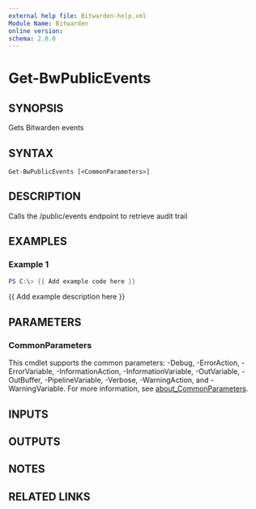 ```yaml
---
external help file: Bitwarden-help.xml
Module Name: Bitwarden
online version:
schema: 2.0.0
---
```


# Get-BwPublicEvents

## SYNOPSIS
Gets Bitwarden events

## SYNTAX

```
Get-BwPublicEvents [<CommonParameters>]
```

## DESCRIPTION
Calls the /public/events endpoint to retrieve audit trail

## EXAMPLES

### Example 1
```powershell
PS C:\> {{ Add example code here }}
```

{{ Add example description here }}

## PARAMETERS

### CommonParameters
This cmdlet supports the common parameters: -Debug, -ErrorAction, -ErrorVariable, -InformationAction, -InformationVariable, -OutVariable, -OutBuffer, -PipelineVariable, -Verbose, -WarningAction, and -WarningVariable. For more information, see [about_CommonParameters](http://go.microsoft.com/fwlink/?LinkID=113216).

## INPUTS

## OUTPUTS

## NOTES

## RELATED LINKS
